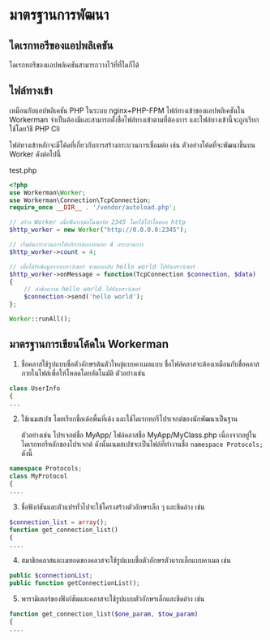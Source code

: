 # มาตรฐานการพัฒนา

## ไดเรกทอรีของแอปพลิเคชัน

ไดเรกทอรีของแอปพลิเคชันสามารถวางไว้ที่ที่ใดก็ได้

## ไฟล์ทางเข้า

เหมือนกับแอปพลิเคชัน PHP ในระบบ nginx+PHP-FPM ไฟล์ทางเข้าของแอปพลิเคชันใน Workerman จำเป็นต้องมีและสามารถตั้งชื่อไฟล์ทางเข้าตามที่ต้องการ และไฟล์ทางเข้านี้จะถูกเรียกใช้โดยวิธี PHP Cli

ไฟล์ทางเข้าหลักจะมีโค้ดที่เกี่ยวกับการสร้างกระบวนการเชื่อมต่อ เช่น ตัวอย่างโค้ดที่จะพัฒนาขึ้นบน Worker ดังต่อไปนี้

 test.php
```php
<?php
use Workerman\Worker;
use Workerman\Connection\TcpConnection;
require_once __DIR__ . '/vendor/autoload.php';

// สร้าง Worker เพื่อฟังการต่อในพอร์ต 2345 โดยใช้โปรโตคอล http
$http_worker = new Worker("http://0.0.0.0:2345");

// เริ่มต้นกระบวนการให้บริการต่อภายนอก 4 กระบวนการ
$http_worker->count = 4;

// เมื่อได้รับข้อมูลจากเบราว์เซอร์ จะตอบกลับ hello world ไปยังเบราว์เซอร์
$http_worker->onMessage = function(TcpConnection $connection, $data)
{
    // ส่งข้อความ hello world ไปยังเบราว์เซอร์
    $connection->send('hello world');
};

Worker::runAll();

```

## มาตรฐานการเขียนโค้ดใน Workerman

1. ชื่อคลาสใช้รูปแบบชื่อตัวอักษรต้นตัวใหญ่แบบคาเมลแบบ ชื่อไฟล์คลาสจะต้องเหมือนกับชื่อคลาสภายในไฟล์เพื่อให้โหลดโดยอัตโนมัติ ตัวอย่างเช่น
```php
class UserInfo
{
...
```
2. ใช้เนมสเปซ โดยเรียกชื่อเด้อพื้นที่เด้ง และใช้ไดเรกทอรีโปรเจกต์ของนักพัฒนาเป็นฐาน

    ตัวอย่างเช่น โปรเจกต์ชื่อ MyApp/ ไฟล์คลาสชื่อ MyApp/MyClass.php เนื่องจากอยู่ในไดเรกทอรีหลักของโปรเจกต์ ดังนั้นเนมสเปซจะเป็นไฟล์ที่ทำงานชื่อ ```namespace Protocols;``` ดังนี้
```php
namespace Protocols;
class MyProtocol
{
....
```

3. ชื่อฟังก์ชันและตัวแปรทั่วไปจะใช้โครงสร้างตัวอักษรเล็ก ๆ และขีดล่าง เช่น
```php
$connection_list = array();
function get_connection_list()
{
....
```

4. สมาชิกคลาสและเมทอดของคลาสจะใช้รูปแบบชื่อตัวอักษรตัวแรกเล็กแบบคาเมล  เช่น
```php
public $connectionList;
public function getConnectionList();
```

5. พารามิเตอร์ของฟังก์ชันและคลาสจะใช้รูปแบบตัวอักษรเล็กและขีดล่าง เช่น
```php
function get_connection_list($one_param, $tow_param)
{
....
